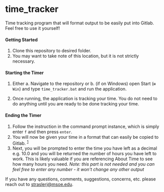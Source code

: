 # time_tracker
Time tracking program that will format output to be easily put into Gitlab. Feel free to use it yourself!

#### Getting Started

 1. Clone this repository to desired folder.
 2. You may want to take note of this location, but it is not strictly necessary.

#### Starting the Timer
1. Either a. Navigate to the repository or b. (if on Windows) open Start (`⊞ Win`) and type `time_tracker.bat` and run the application.

2. Once running, the application is tracking your time. You do not need to do anything until you are ready to be done tracking your time.

#### Ending the Timer
1. Follow the instruction in the command prompt instance, which is simply enter `f` and then press `enter`.
2. You will now be given your time in a format that can easily be copied to Gitlab. <sup>[1](https://docs.gitlab.com/ee/user/project/time_tracking.html)
3. Next, you will be prompted to enter the time you have left as a decimal e.g. 10.0 and you will be returned the number of hours you have left to work. This is likely valuable if you are referencing About Time to see how many hours you need. *Note: this part is not needed and you can feel free to enter any number - it won't change any other output*

If you have any questions, comments, suggestions, concerns, etc. please reach out to straslerj@msoe.edu.
